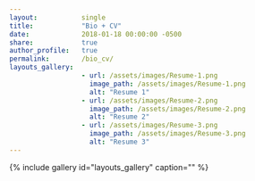 ```yaml
---
layout:           single
title:            "Bio + CV"
date:             2018-01-18 00:00:00 -0500
share:            true
author_profile:   true
permalink:        /bio_cv/
layouts_gallery:
                  - url: /assets/images/Resume-1.png
                    image_path: /assets/images/Resume-1.png
                    alt: "Resume 1"
                  - url: /assets/images/Resume-2.png
                    image_path: /assets/images/Resume-2.png
                    alt: "Resume 2"
                  - url: /assets/images/Resume-3.png
                    image_path: /assets/images/Resume-3.png
                    alt: "Resume 3"
---
```


{% include gallery id="layouts_gallery" caption="" %}
